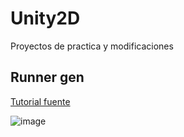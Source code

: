 # Unity2D
Proyectos de practica y modificaciones
## Runner gen
[Tutorial fuente](https://www.youtube.com/watch?v=4XvfpCz_vh8&ab_channel=AntonyMorsas)

![image](https://github.com/AngelJrz/Unity2D/assets/61328294/f23ed8e6-c807-48bf-afbc-6bf9d5ebec11)
